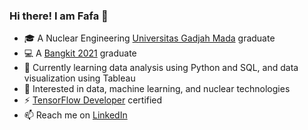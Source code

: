 ### Hi there! I am Fafa 👋

- 🎓 A Nuclear Engineering <a href="https://www.ugm.ac.id/en" target="_blank">Universitas Gadjah Mada</a> graduate
- 💻 A <a href="https://grow.google/intl/id_id/bangkit/" target="_blank">Bangkit 2021</a> graduate
- 🌱 Currently learning data analysis using Python and SQL, and data visualization using Tableau
- 👀 Interested in data, machine learning, and nuclear technologies
- ⚡ <a href="https://www.credential.net/63b72c21-21f8-4883-a992-d0abd24329d0#gs.e9kkzy" target="_blank">TensorFlow Developer</a> certified
- 📫 Reach me on <a href="https://www.linkedin.com/in/fafafwzn/" target="_blank">LinkedIn</a>
